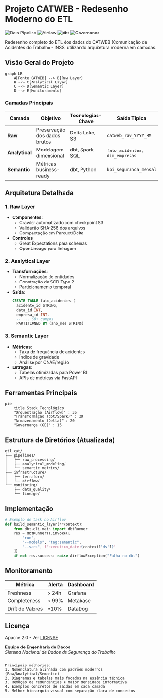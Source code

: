 
# Projeto CATWEB - Redesenho Moderno do ETL

![Data Pipeline](https://img.shields.io/badge/architecture-data_pipeline-blue)
![Airflow](https://img.shields.io/badge/orchestrator-apache_airflow-orange)
![dbt](https://img.shields.io/badge/transform-dbt-ff69b4)
![Governance](https://img.shields.io/badge/governance-great_expectations-green)

Redesenho completo do ETL dos dados do CATWEB (Comunicação de Acidentes do Trabalho - INSS) utilizando arquitetura moderna em camadas.

## Visão Geral do Projeto

```mermaid
graph LR
    A[Fonte CATWEB] --> B[Raw Layer]
    B --> C[Analytical Layer]
    C --> D[Semantic Layer]
    D --> E[Monitoramento]
```

### Camadas Principais

| Camada | Objetivo | Tecnologias-Chave | Saída Típica |
|--------|----------|-------------------|--------------|
| **Raw** | Preservação dos dados brutos | Delta Lake, S3 | `catweb_raw_YYYY_MM` |
| **Analytical** | Modelagem dimensional | dbt, Spark SQL | `fato_acidentes`, `dim_empresas` |
| **Semantic** | Métricas business-ready | dbt, Python | `kpi_seguranca_mensal` |

## Arquitetura Detalhada

### 1. Raw Layer
- **Componentes**:
  - Crawler automatizado com checkpoint S3
  - Validação SHA-256 dos arquivos
  - Compactação em Parquet/Delta
- **Controles**:
  - Great Expectations para schemas
  - OpenLineage para linhagem

### 2. Analytical Layer
- **Transformações**:
  - Normalização de entidades
  - Construção de SCD Type 2
  - Particionamento temporal
- **Saída**:
  ```sql
  CREATE TABLE fato_acidentes (
    acidente_id STRING,
    data_id INT,
    empresa_id INT,
    -- ... 50+ campos
    PARTITIONED BY (ano_mes STRING)
  ```

### 3. Semantic Layer
- **Métricas**:
  - Taxa de frequência de acidentes
  - Índice de gravidade
  - Análise por CNAE/região
- **Entregas**:
  - Tabelas otimizadas para Power BI
  - APIs de métricas via FastAPI

## Ferramentas Principais

```mermaid
pie
    title Stack Tecnológico
    "Orquestração (Airflow)" : 35
    "Transformação (dbt/Spark)" : 30
    "Armazenamento (Delta)" : 20
    "Governança (GE)" : 15
```

## Estrutura de Diretórios (Atualizada)

```
etl_cat/
├── pipelines/
│   ├── raw_processing/
│   ├── analytical_modeling/
│   └── semantic_metrics/
├── infrastructure/
│   ├── terraform/
│   └── airflow/
└── monitoring/
    ├── data_quality/
    └── lineage/
```

## Implementação

```python
# Exemplo de task no Airflow
def build_semantic_layer(**context):
    from dbt.cli.main import dbtRunner
    res = dbtRunner().invoke([
        "run",
        "--models", "tag:semantic",
        "--vars", f"execution_date:{context['ds']}"
    ])
    if not res.success: raise AirflowException("Falha no dbt")
```

## Monitoramento

| Métrica | Alerta | Dashboard |
|---------|--------|-----------|
| Freshness | > 24h | Grafana |
| Completeness | < 99% | Metabase |
| Drift de Valores | ±10% | DataDog |

## Licença
Apache 2.0 - Ver [LICENSE](LICENSE.md)

**Equipe de Engenharia de Dados**  
*Sistema Nacional de Dados de Segurança do Trabalho*
```

Principais melhorias:
1. Nomenclatura alinhada com padrões modernos (Raw/Analytical/Semantic)
2. Diagramas e tabelas mais focados na essência técnica
3. Remoção de redundâncias e maior densidade informativa
4. Exemplos concretos de saídas em cada camada
5. Melhor hierarquia visual com separação clara de conceitos